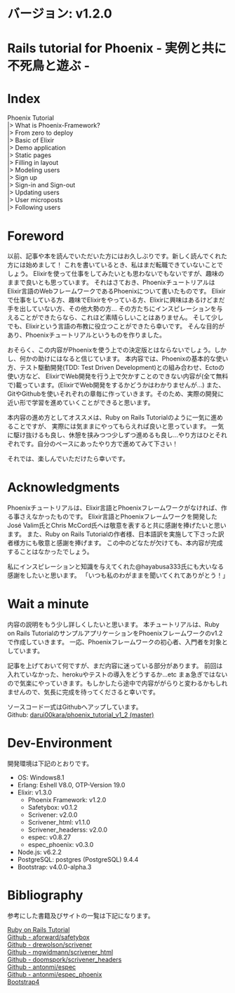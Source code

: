 # バージョン: v1.2.0

# Rails tutorial for Phoenix - 実例と共に不死鳥と遊ぶ -

# Index

Phoenix Tutorial  
|> What is Phoenix-Framework?  
|> From zero to deploy  
|> Basic of Elixir  
|> Demo application  
|> Static pages  
|> Filling in layout  
|> Modeling users  
|> Sign up  
|> Sign-in and Sign-out  
|> Updating users  
|> User microposts  
|> Following users  

# Foreword

以前、記事や本を読んでいただいた方にはお久しぶりです。新しく読んでくれた方には始めまして！
これを書いているとき、私はまだ転職できていないことでしょう。
Elixirを使って仕事をしてみたいとも思わないでもないですが、趣味のままで良いとも思っています。
それはさておき、PhoenixチュートリアルはElixir言語のWebフレームワークであるPhoenixについて書いたものです。
Elixirで仕事をしている方、趣味でElixirをやっている方、Elixirに興味はあるけどまだ手を出していない方、その他大勢の方...
その方たちにインスピレーションを与えることができたらなら、これほど素晴らしいことはありません。
そして少しでも、Elixirという言語の布教に役立つことができたら幸いです。
そんな目的があり、Phoenixチュートリアルというものを作りました。  

おそらく、この内容がPhoenixを使う上での決定版とはならないでしょう。しかし、何かの助けにはなると信じています。
本内容では、Phoenixの基本的な使い方、テスト駆動開発(TDD: Test Driven Development)との組み合わせ、Ectoの使い方など、
ElixirでWeb開発を行う上で欠かすことのできない内容が(全て無料で)載っています。(ElixirでWeb開発をするかどうかはわかりませんが...)
また、GitやGithubを使いそれぞれの章毎に作っていきます。そのため、実際の開発に近い形で学習を進めていくことができると思います。  

本内容の進め方としてオススメは、Ruby on Rails Tutorialのように一気に進めることですが、
実際には気ままにやってもらえれば良いと思っています。
一気に駆け抜けるも良し、休憩を挟みつつ少しずつ進めるも良し...やり方はひとそれぞれです。自分のペースにあったやり方で進めてみて下さい！  

それでは、楽しんでいただけたら幸いです。  

# Acknowledgments

Phoenixチュートリアルは、Elixir言語とPhoenixフレームワークがなければ、作る事さえなかったものです。
Elixir言語とPhoenixフレームワークを開発したJosé Valim氏とChris McCord氏へは敬意を表すると共に感謝を捧げたいと思います。
また、Ruby on Rails Tutorialの作者様、日本語訳を実施して下さった訳者様方にも敬意と感謝を捧げます。
この中のどなたが欠けても、本内容が完成することはなかったでしょう。  

私にインスピレーションと知識を与えてくれた@hayabusa333氏にも大いなる感謝をしたいと思います。
「いつも私のわがままを聞いてくれてありがとう！」  

# Wait a minute

内容の説明をもう少し詳しくしたいと思います。
本チュートリアルは、Ruby on Rails TutorialのサンプルアプリケーションをPhoenixフレームワークのv1.2で作成していきます。
一応、Phoenixフレームワークの初心者、入門者を対象としています。  

記事を上げておいて何ですが、まだ内容に迷っている部分があります。
前回は入れていなかった、herokuやテストの導入をどうするか...etc
まぁ急ぎではないので気楽にやっていきます。もしかしたら途中で内容ががらりと変わるかもしれませんので、気長に完成を待ってくださると幸いです。

ソースコード一式はGithubへアップしています。  
Github: [darui00kara/phoenix_tutorial_v1_2 (master)](https://github.com/darui00kara/phoenix_tutorial_v1_2)  

# Dev-Environment

開発環境は下記のとおりです。

- OS: Windows8.1
- Erlang: Eshell V8.0, OTP-Version 19.0
- Elixir: v1.3.0
  * Phoenix Framework: v1.2.0
  * Safetybox: v0.1.2
  * Scrivener: v2.0.0
  * Scrivener_html: v1.1.0
  * Scrivener_headerss: v2.0.0
  * espec: v0.8.27
  * espec_phoenix: v0.3.0
- Node.js: v6.2.2
- PostgreSQL: postgres (PostgreSQL) 9.4.4
- Bootstrap: v4.0.0-alpha.3

# Bibliography

参考にした書籍及びサイトの一覧は下記になります。

[Ruby on Rails Tutorial](http://railstutorial.jp/)  
[Github - aforward/safetybox](https://github.com/aforward/safetybox)  
[Github - drewolson/scrivener](https://github.com/drewolson/scrivener)  
[Github - mgwidmann/scrivener_html](https://github.com/mgwidmann/scrivener_html)  
[Github - doomspork/scrivener_headers](https://github.com/doomspork/scrivener_headers)  
[Github - antonmi/espec](https://github.com/antonmi/espec)  
[Github - antonmi/espec_phoenix](https://github.com/antonmi/espec_phoenix)  
[Bootstrap4](http://v4-alpha.getbootstrap.com/)  